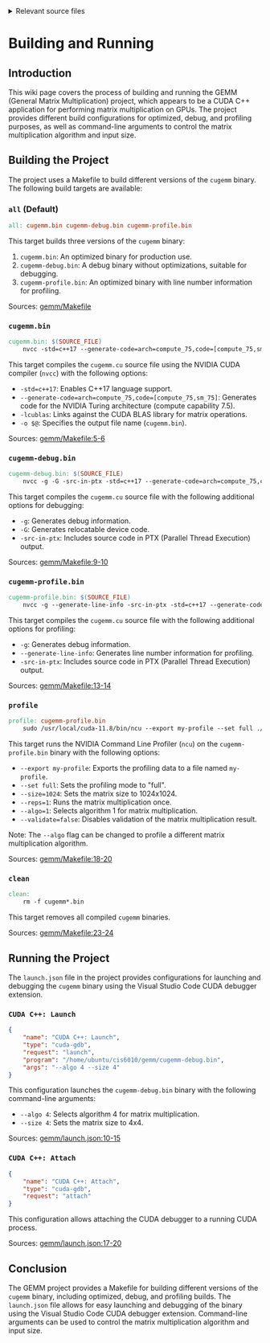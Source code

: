 <details>
<summary>Relevant source files</summary>

The following files were used as context for generating this wiki page:

- [gemm/Makefile](https://github.com/agattani123/cis6010/blob/main/gemm/Makefile)
- [gemm/launch.json](https://github.com/agattani123/cis6010/blob/main/gemm/launch.json)

</details>

# Building and Running

## Introduction

This wiki page covers the process of building and running the GEMM (General Matrix Multiplication) project, which appears to be a CUDA C++ application for performing matrix multiplication on GPUs. The project provides different build configurations for optimized, debug, and profiling purposes, as well as command-line arguments to control the matrix multiplication algorithm and input size.

## Building the Project

The project uses a Makefile to build different versions of the `cugemm` binary. The following build targets are available:

### `all` (Default)

```makefile
all: cugemm.bin cugemm-debug.bin cugemm-profile.bin
```

This target builds three versions of the `cugemm` binary:

1. `cugemm.bin`: An optimized binary for production use.
2. `cugemm-debug.bin`: A debug binary without optimizations, suitable for debugging.
3. `cugemm-profile.bin`: An optimized binary with line number information for profiling.

Sources: [gemm/Makefile](https://github.com/agattani123/cis6010/blob/main/gemm/Makefile)

### `cugemm.bin`

```makefile
cugemm.bin: $(SOURCE_FILE)
    nvcc -std=c++17 --generate-code=arch=compute_75,code=[compute_75,sm_75] $^ -lcublas -o $@
```

This target compiles the `cugemm.cu` source file using the NVIDIA CUDA compiler (`nvcc`) with the following options:

- `-std=c++17`: Enables C++17 language support.
- `--generate-code=arch=compute_75,code=[compute_75,sm_75]`: Generates code for the NVIDIA Turing architecture (compute capability 7.5).
- `-lcublas`: Links against the CUDA BLAS library for matrix operations.
- `-o $@`: Specifies the output file name (`cugemm.bin`).

Sources: [gemm/Makefile:5-6](https://github.com/agattani123/cis6010/blob/main/gemm/Makefile#L5-L6)

### `cugemm-debug.bin`

```makefile
cugemm-debug.bin: $(SOURCE_FILE)
    nvcc -g -G -src-in-ptx -std=c++17 --generate-code=arch=compute_75,code=[compute_75,sm_75] $^ -lcublas -o $@
```

This target compiles the `cugemm.cu` source file with the following additional options for debugging:

- `-g`: Generates debug information.
- `-G`: Generates relocatable device code.
- `-src-in-ptx`: Includes source code in PTX (Parallel Thread Execution) output.

Sources: [gemm/Makefile:9-10](https://github.com/agattani123/cis6010/blob/main/gemm/Makefile#L9-L10)

### `cugemm-profile.bin`

```makefile
cugemm-profile.bin: $(SOURCE_FILE)
    nvcc -g --generate-line-info -src-in-ptx -std=c++17 --generate-code=arch=compute_75,code=[compute_75,sm_75] $^ -lcublas -o $@
```

This target compiles the `cugemm.cu` source file with the following additional options for profiling:

- `-g`: Generates debug information.
- `--generate-line-info`: Generates line number information for profiling.
- `-src-in-ptx`: Includes source code in PTX (Parallel Thread Execution) output.

Sources: [gemm/Makefile:13-14](https://github.com/agattani123/cis6010/blob/main/gemm/Makefile#L13-L14)

### `profile`

```makefile
profile: cugemm-profile.bin
    sudo /usr/local/cuda-11.8/bin/ncu --export my-profile --set full ./cugemm-profile.bin --size=1024 --reps=1 --algo=1 --validate=false
```

This target runs the NVIDIA Command Line Profiler (`ncu`) on the `cugemm-profile.bin` binary with the following options:

- `--export my-profile`: Exports the profiling data to a file named `my-profile`.
- `--set full`: Sets the profiling mode to "full".
- `--size=1024`: Sets the matrix size to 1024x1024.
- `--reps=1`: Runs the matrix multiplication once.
- `--algo=1`: Selects algorithm 1 for matrix multiplication.
- `--validate=false`: Disables validation of the matrix multiplication result.

Note: The `--algo` flag can be changed to profile a different matrix multiplication algorithm.

Sources: [gemm/Makefile:18-20](https://github.com/agattani123/cis6010/blob/main/gemm/Makefile#L18-L20)

### `clean`

```makefile
clean:
    rm -f cugemm*.bin
```

This target removes all compiled `cugemm` binaries.

Sources: [gemm/Makefile:23-24](https://github.com/agattani123/cis6010/blob/main/gemm/Makefile#L23-L24)

## Running the Project

The `launch.json` file in the project provides configurations for launching and debugging the `cugemm` binary using the Visual Studio Code CUDA debugger extension.

### `CUDA C++: Launch`

```json
{
    "name": "CUDA C++: Launch",
    "type": "cuda-gdb",
    "request": "launch",
    "program": "/home/ubuntu/cis6010/gemm/cugemm-debug.bin",
    "args": "--algo 4 --size 4"
}
```

This configuration launches the `cugemm-debug.bin` binary with the following command-line arguments:

- `--algo 4`: Selects algorithm 4 for matrix multiplication.
- `--size 4`: Sets the matrix size to 4x4.

Sources: [gemm/launch.json:10-15](https://github.com/agattani123/cis6010/blob/main/gemm/launch.json#L10-L15)

### `CUDA C++: Attach`

```json
{
    "name": "CUDA C++: Attach",
    "type": "cuda-gdb",
    "request": "attach"
}
```

This configuration allows attaching the CUDA debugger to a running CUDA process.

Sources: [gemm/launch.json:17-20](https://github.com/agattani123/cis6010/blob/main/gemm/launch.json#L17-L20)

## Conclusion

The GEMM project provides a Makefile for building different versions of the `cugemm` binary, including optimized, debug, and profiling builds. The `launch.json` file allows for easy launching and debugging of the binary using the Visual Studio Code CUDA debugger extension. Command-line arguments can be used to control the matrix multiplication algorithm and input size.